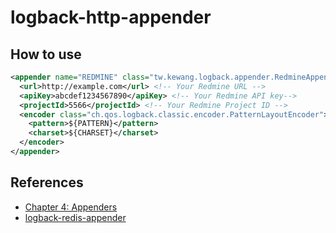 # logback-http-appender

## How to use

```xml
<appender name="REDMINE" class="tw.kewang.logback.appender.RedmineAppender">
  <url>http://example.com</url> <!-- Your Redmine URL -->
  <apiKey>abcdef1234567890</apiKey> <!-- Your Redmine API key-->
  <projectId>5566</projectId> <!-- Your Redmine Project ID -->
  <encoder class="ch.qos.logback.classic.encoder.PatternLayoutEncoder">
    <pattern>${PATTERN}</pattern>
    <charset>${CHARSET}</charset>
  </encoder>
</appender>
```

## References

* [Chapter 4: Appenders](http://logback.qos.ch/manual/appenders.html)
* [logback-redis-appender](https://github.com/kmtong/logback-redis-appender)
